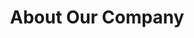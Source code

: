 ---
title: "About Our Company"
description: "KWYK"
draft: false
bg_image: "images/mixingboardclosup.jpg"
---